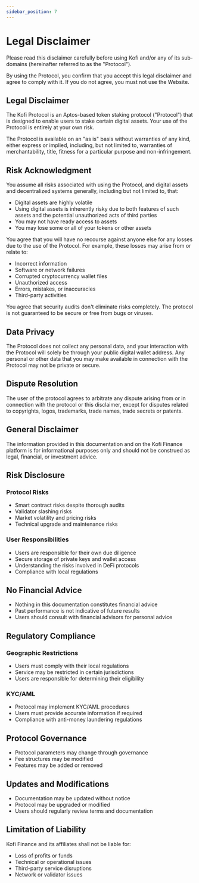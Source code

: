 ```yaml
---
sidebar_position: 7
---
```


# Legal Disclaimer

Please read this disclaimer carefully before using Kofi and/or any of its sub-domains (hereinafter referred to as the "Protocol").

By using the Protocol, you confirm that you accept this legal disclaimer and agree to comply with it. If you do not agree, you must not use the Website.

## Legal Disclaimer

The Kofi Protocol is an Aptos-based token staking protocol ("Protocol") that is designed to enable users to stake certain digital assets. Your use of the Protocol is entirely at your own risk.

The Protocol is available on an "as is" basis without warranties of any kind, either express or implied, including, but not limited to, warranties of merchantability, title, fitness for a particular purpose and non-infringement.

## Risk Acknowledgment

You assume all risks associated with using the Protocol, and digital assets and decentralized systems generally, including but not limited to, that:

- Digital assets are highly volatile
- Using digital assets is inherently risky due to both features of such assets and the potential unauthorized acts of third parties
- You may not have ready access to assets
- You may lose some or all of your tokens or other assets

You agree that you will have no recourse against anyone else for any losses due to the use of the Protocol. For example, these losses may arise from or relate to:
- Incorrect information
- Software or network failures
- Corrupted cryptocurrency wallet files
- Unauthorized access
- Errors, mistakes, or inaccuracies
- Third-party activities

You agree that security audits don't eliminate risks completely. The protocol is not guaranteed to be secure or free from bugs or viruses.

## Data Privacy

The Protocol does not collect any personal data, and your interaction with the Protocol will solely be through your public digital wallet address. Any personal or other data that you may make available in connection with the Protocol may not be private or secure.

## Dispute Resolution

The user of the protocol agrees to arbitrate any dispute arising from or in connection with the protocol or this disclaimer, except for disputes related to copyrights, logos, trademarks, trade names, trade secrets or patents.

## General Disclaimer

The information provided in this documentation and on the Kofi Finance platform is for informational purposes only and should not be construed as legal, financial, or investment advice.

## Risk Disclosure

### Protocol Risks
- Smart contract risks despite thorough audits
- Validator slashing risks
- Market volatility and pricing risks
- Technical upgrade and maintenance risks

### User Responsibilities
- Users are responsible for their own due diligence
- Secure storage of private keys and wallet access
- Understanding the risks involved in DeFi protocols
- Compliance with local regulations

## No Financial Advice

- Nothing in this documentation constitutes financial advice
- Past performance is not indicative of future results
- Users should consult with financial advisors for personal advice

## Regulatory Compliance

### Geographic Restrictions
- Users must comply with their local regulations
- Service may be restricted in certain jurisdictions
- Users are responsible for determining their eligibility

### KYC/AML
- Protocol may implement KYC/AML procedures
- Users must provide accurate information if required
- Compliance with anti-money laundering regulations

## Protocol Governance

- Protocol parameters may change through governance
- Fee structures may be modified
- Features may be added or removed

## Updates and Modifications

- Documentation may be updated without notice
- Protocol may be upgraded or modified
- Users should regularly review terms and documentation

## Limitation of Liability

Kofi Finance and its affiliates shall not be liable for:
- Loss of profits or funds
- Technical or operational issues
- Third-party service disruptions
- Network or validator issues 
